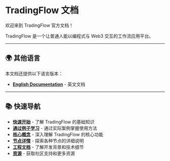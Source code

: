 # TradingFlow 文档

欢迎来到 TradingFlow 官方文档！

TradingFlow 是一个让普通人能以编程式与 Web3 交互的工作流应用平台。

---

## 🌍 其他语言

本文档还提供以下语言版本：
- **[English Documentation](https://your-org.gitbook.io/tradingflow-en)** - 英文文档

---

## 📚 快速导航

- **[快速开始](getting-started/what-is-tradingflow.md)** - 了解 TradingFlow 的基础知识
- **[通过例子学习](learn-by-examples/index.md)** - 通过实际案例掌握使用方法
- **[核心概念](core-concepts/on-chain-vaults.md)** - 深入理解 TradingFlow 的核心功能
- **[节点详情](node-details/index.md)** - 探索各种节点的详细说明
- **[工程文档](engineering-docs/development-background.md)** - 了解开发背景和技术细节
- **[资源](resources/community-resources.md)** - 获取社区支持和更多资源
